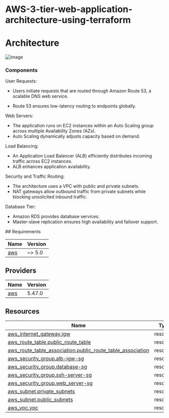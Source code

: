 # AWS-3-tier-web-application-architecture-using-terraform


# Architecture
![image](https://github.com/Surya-bbas/AWS-3-tier-web-application-architecture-using-terraform/assets/99864714/6878fcc1-6306-4009-9cc9-2b4b40afb2b4)

### Components
User Requests:

* Users initiate requests that are routed through Amazon Route 53, a scalable DNS web service.

* Route 53 ensures low-latency routing to endpoints globally.
  
Web Servers:

* The application runs on EC2 instances within an Auto Scaling group across multiple Availability Zones (AZs).
* Auto Scaling dynamically adjusts capacity based on demand.
  
Load Balancing:

* An Application Load Balancer (ALB) efficiently distributes incoming traffic across EC2 instances.
* ALB enhances application availability.

Security and Traffic Routing:

* The architecture uses a VPC with public and private subnets.
* NAT gateways allow outbound traffic from private subnets while blocking unsolicited inbound traffic.
  
Database Tier:

* Amazon RDS provides database services.
* Master-slave replication ensures high availability and failover support.
  

﻿## Requirements

| Name | Version |
|------|---------|
| <a name="requirement_aws"></a> [aws](#requirement\_aws) | ~> 5.0 |

## Providers

| Name | Version |
|------|---------|
| <a name="provider_aws"></a> [aws](#provider\_aws) | 5.47.0 |


## Resources

| Name | Type |
|------|------|
| [aws_internet_gateway.igw](https://registry.terraform.io/providers/hashicorp/aws/latest/docs/resources/internet_gateway) | resource |
| [aws_route_table.public_route_table](https://registry.terraform.io/providers/hashicorp/aws/latest/docs/resources/route_table) | resource |
| [aws_route_table_association.public_route_table_association](https://registry.terraform.io/providers/hashicorp/aws/latest/docs/resources/route_table_association) | resource |
| [aws_security_group.alb-igw-sg](https://registry.terraform.io/providers/hashicorp/aws/latest/docs/resources/security_group) | resource |
| [aws_security_group.database-sg](https://registry.terraform.io/providers/hashicorp/aws/latest/docs/resources/security_group) | resource |
| [aws_security_group.ssh-server-sg](https://registry.terraform.io/providers/hashicorp/aws/latest/docs/resources/security_group) | resource |
| [aws_security_group.web_server-sg](https://registry.terraform.io/providers/hashicorp/aws/latest/docs/resources/security_group) | resource |
| [aws_subnet.private_subnets](https://registry.terraform.io/providers/hashicorp/aws/latest/docs/resources/subnet) | resource |
| [aws_subnet.public_subnets](https://registry.terraform.io/providers/hashicorp/aws/latest/docs/resources/subnet) | resource |
| [aws_vpc.vpc](https://registry.terraform.io/providers/hashicorp/aws/latest/docs/resources/vpc) | resource |


